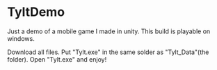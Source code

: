 # TyltDemo

Just a demo of a mobile game I made in unity. This build is playable on windows.

Download all files. Put "Tylt.exe" in the same solder as "Tylt_Data"(the folder). Open "Tylt.exe" and enjoy!

